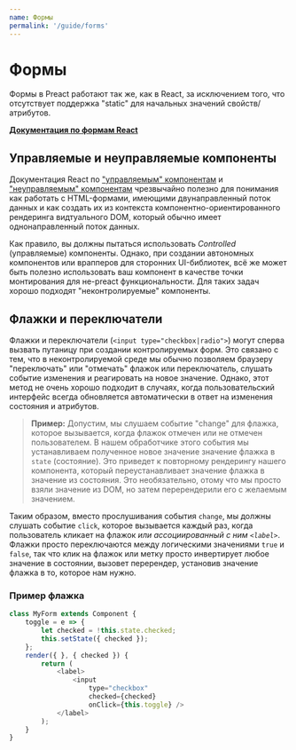 ```yaml
---
name: Формы
permalink: '/guide/forms'
---
```


# Формы


Формы в Preact работают так же, как в React, за исключением того, что отсутствует поддержка "static" для начальных значений свойств/атрибутов.


**[Документация по формам React](https://facebook.github.io/react/docs/forms.html)**


## Управляемые и неуправляемые компоненты

Документация React по ["управляемым" компонентам](https://facebook.github.io/react/docs/forms.html#controlled-components) и ["неуправляемым" компонентам](https://facebook.github.io/react/docs/forms.html#uncontrolled-components) чрезвычайно полезно для понимания как работать с HTML-формами, имеющими двунаправленный поток данных и как создать их из контекста компонентно-ориентированного рендеринга видтуального DOM, который обычно имеет однонаправленный поток данных.

Как правило, вы должны пытаться использовать _Controlled_ (управляемые) компоненты. Однако, при создании автономных компонентов или врапперов для сторонних UI-библиотек, всё же может быть полезно использовать ваш компонент в качестве точки монтирования для не-preact функциональности. Для таких задач хорошо подходят "неконтролируемые" компоненты.


## Флажки и переключатели

Флажки и переключатели (`<input type="checkbox|radio">`) могут сперва вызвать путаницу при создании контролируемых форм. Это связано с тем, что в неконтролируемой среде мы обычно позволяем браузеру "переключать" или "отмечать" флажок или переключатель, слушать событие изменения и реагировать на новое значение. Однако, этот метод не очень хорошо подходит в случаях, когда пользовательский интерфейс всегда обновляется автоматически в ответ на изменения состояния и атрибутов.


> **Пример:** Допустим, мы слушаем событие "change" для флажка, которое вызывается, когда флажок отмечен или не отмечен пользователем. В нашем обработчике этого события мы устанавливаем полученное новое значение значение флажка в `state` (состояние).  Это приведет к повторному рендерингу нашего компонента, который переустанавливает значение флажка в значение из состояния.  Это необязательно, отому что мы просто взяли значение из DOM, но затем перерендерили его с желаемым значением.


Таким образом, вместо прослушивания события `change`, мы должны слушать событие `click`, которое вызывается каждый раз, когда пользователь кликает на флажок _или ассоциированный с ним `<label>`_.  Флажки просто переключаются между логическими значениями `true` и `false`, так что клик на флажок или метку просто инвертирует любое значение в состоянии, вызовет перерендер, установив значение флажка в то, которое нам нужно.

### Пример флажка

```js
class MyForm extends Component {
    toggle = e => {
        let checked = !this.state.checked;
        this.setState({ checked });
    };
    render({ }, { checked }) {
        return (
            <label>
                <input
                    type="checkbox"
                    checked={checked}
                    onClick={this.toggle} />
            </label>
        );
    }
}
```
